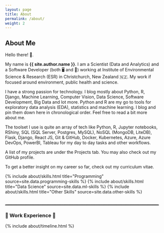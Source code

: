 ```yaml
---
layout: page
title: About
permalink: /about/
weight: 2
---
```


## **About Me**

Hello there! :wave:.

My name is **{{ site.author.name }}**. I am a Scientist (Data and Analytics) and a Software Developer (both :desktop_computer: and :iphone:) working at Institute of Environmental Science & Research (ESR) in Christchurch, New Zealand :new_zealand:. My work if focused around environment, public health and science.

I have a strong passion for technology. I blog mostly about Python, R, Django, Machine Learning, Computer Vision, Data Science, Software Development, Big Data and lot more. Python and R are my go to tools for exploratory data analysis (EDA), statistics and machine learning. I blog and pin them down here in chronological order. Feel free to read a bit more about me.

The toolset I use is quite an array of tech like Python, R, Jupyter notebooks, RShiny, SQL (SQL Server, Postgres, MySQL), NoSQL (MongoDB, LiteDB), Flask, Django, React JS, Git & GitHub, Docker, Kubernetes, Azure, Azure DevOps, PowerBI, Tableau for my day to day tasks and other workflows.

A list of my projects are under the Projects tab. You may also check out my GitHub profile.

To get a better insight on my career so far, check out my curriculum vitae.

<div class="row">
{% include about/skills.html title="Programming" source=site.data.programming-skills %}
{% include about/skills.html title="Data Science" source=site.data.ml-skills %}
{% include about/skills.html title="Other Skills" source=site.data.other-skills %}
</div>

<style>
hr.dotted {
    border-top: 2px dotted #999;
}
</style>

<div class="row">
    <div class="col-lg-12 mx-auto">
        <div class="mb-12">
            <h6 class=" text-uppercase"></h6>
            <hr class="dotted">
        </div>
    </div>
</div>

<div class="col-xs-12 center-block text-center">
    <h3>💼 Work Experience 💼</h3>
</div>

<div class="row">
    {% include about/timeline.html %}
</div>
